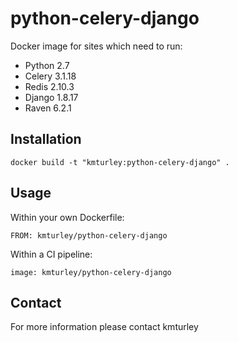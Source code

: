# python-celery-django

Docker image for sites which need to run:

* Python 2.7
* Celery 3.1.18
* Redis 2.10.3
* Django 1.8.17
* Raven 6.2.1

## Installation

    docker build -t "kmturley:python-celery-django" .

## Usage

Within your own Dockerfile:

    FROM: kmturley/python-celery-django

Within a CI pipeline:

    image: kmturley/python-celery-django

## Contact

For more information please contact kmturley
